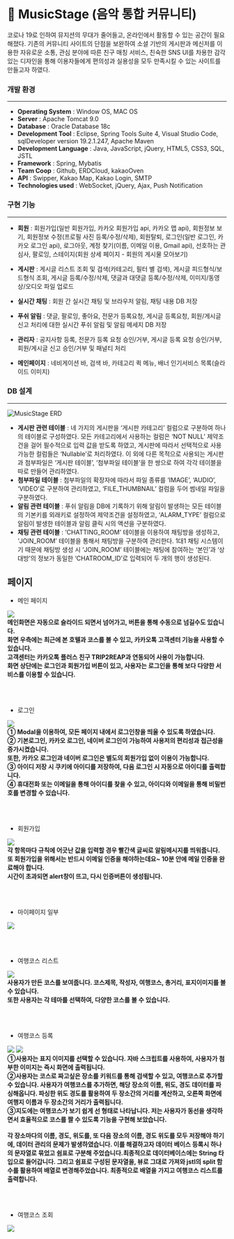 # :musical_note: MusicStage (음악 통합 커뮤니티) 
코로나 19로 인하여 뮤지션의 무대가 줄어들고, 온라인에서 활동할 수 있는 공간이 필요해졌다. 기존의 커뮤니티 사이트의 단점을 보완하여 소셜 기반의 게시판과 메신저를 이용한 자유로운 소통, 관심 분야에 따른 친구 매칭 서비스, 친숙한 SNS UI를 차용한 감각 있는 디자인을 통해 이용자들에게 편의성과 실용성을 모두 만족시킬 수 있는 사이트를 만들고자 하였다.

### 개발 환경
___
- **Operating System** : Window OS, MAC OS
- **Server** : Apache Tomcat 9.0
- **Database** : Oracle Database 18c
- **Development Tool** : Eclipse, Spring Tools Suite 4, Visual Studio Code, sqlDeveloper version 19.2.1.247, Apache Maven
- **Development Language** :  Java, JavaScript, jQuery, HTML5, CSS3, SQL, JSTL
- **Framework** : Spring, Mybatis
- **Team Coop** : Github, ERDCloud, kakaoOven
- **API** : Swipper, Kakao Map, Kakao Login, SMTP
- **Technologies used** : WebSocket, jQuery, Ajax, Push Notification


### 구현 기능
___
- **회원** : 회원가입(일반 회원가입, 카카오 회원가입 api, 카카오 맵 api), 회원정보 보기, 회원정보 수정(프로필 사진 등록/수정/삭제), 회원탈퇴, 로그인(일반 로그인, 카카오 로그인 api), 로그아웃, 계정 찾기(이름, 이메일 이용, Gmail api), 선호하는 관심사, 팔로잉, 스테이지(회원 상세 페이지 - 회원의 게시물 모아보기)

- **게시판** : 게시글 리스트 조회 및 검색(카테고리, 필터 별 검색), 게시글 피드형식/보드형식 조회, 게시글 등록/수정/삭제, 댓글과 대댓글 등록/수정/삭제, 이미지/동영상/오디오 파일 업로드

- **실시간 채팅** : 회원 간 실시간 채팅 및 브라우저 알림, 채팅 내용 DB 저장

- **푸쉬 알림** : 댓글, 팔로잉, 좋아요, 전문가 등록요청, 게시글 등록요청, 회원/게시글 신고 처리에 대한 실시간 푸쉬 알림 및 알림 메세지 DB 저장

- **관리자** : 공지사항 등록, 전문가 등록 요청 승인/거부, 게시글 등록 요청 승인/거부, 회원/게시글 신고 승인/거부 및 패널티 처리

- **메인페이지** : 네비게이션 바, 검색 바, 카테고리 퀵 메뉴, 배너 인기서비스 목록(슬라이드 이미지)

### DB 설계
___
![MusicStage ERD](https://user-images.githubusercontent.com/64412357/103772776-6325a180-506d-11eb-8407-85ec57c1eab0.png)

 - **게시판 관련 테이블** : 네 가지의 게시판을 ‘게시판 카테고리’ 컬럼으로 구분하여 하나의 테이블로 구성하였다. 모든 카테고리에서 사용하는 컬럼은 ‘NOT NULL’ 제약조건을 걸어 필수적으로 입력 값을 받도록 하였고, 게시판에 따라서 선택적으로 사용 가능한 컬럼들은 ‘Nullable’로 처리하였다. 이 외에 다른 목적으로 사용되는 게시판과 첨부파일은 ‘게시판 테이블’, ‘첨부파일 테이블’을 한 쌍으로 하여 각각 테이블을 따로 만들어 관리하였다.
 - **첨부파일 테이블** : 첨부파일의 확장자에 따라서 파일 종류를 ‘IMAGE’, ‘AUDIO’, ‘VIDEO’로 구분하여 관리하였고, ‘FILE_THUMBNAIL’ 컬럼을 두어 썸네일 파일을 구분하였다.
 - **알림 관련 테이블** : 푸쉬 알림을 DB에 기록하기 위해 알림이 발생하는 모든 테이블의 기본키를 외래키로 설정하여 제약조건을 설정하였고, ‘ALARM_TYPE’ 컬럼으로 알림이 발생한 테이블과 알림 클릭 시의 액션을 구분하였다. 
 - **채팅 관련 테이블** : ‘CHATTING_ROOM’ 테이블을 이용하여 채팅방을 생성하고, ‘JOIN_ROOM’ 테이블을 통해서 채팅방을 구분하여 관리한다. 1대1 채팅 시스템이기 때문에 채팅방 생성 시 ‘JOIN_ROOM’ 테이블에는 채팅에 참여하는 ‘본인’과 ‘상대방’의 정보가 동일한 ‘CHATROOM_ID’로 입력되어 두 개의 행이 생성된다.


## 페이지
 - 메인 페이지

![](./images/image/main.JPG)
<br>
**메인화면은 자동으로 슬라이드 되면서 넘어가고, 버튼을 통해 수동으로 넘길수도 있습니다. <br>
화면 우측에는 최근에 본 호텔과 코스를 볼 수 있고, 카카오톡 고객센터 기능을 사용할 수 있습니다. <br> 
고객센터는 카카오톡 플러스 친구 TRIP2REAP과 연동되어 사용이 가능합니다. <br>
화면 상단에는 로그인과 회원가입 버튼이 있고, 사용자는 로그인을 통해 보다 다양한 서비스를 이용할 수 있습니다.**

<br><br>

 - 로그인<br>

![](./images/image/login.JPG)
<br>
**① Modal을 이용하여, 모든 페이지 내에서 로그인창을 띄울 수 있도록 하였습니다. <br>
② 기본로그인, 카카오 로그인, 네이버 로그인이 가능하여 사용저의 편리성과 접근성을 증가시켰습니다. <br>
또한, 카카오 로그인과 네이버 로그인은 별도의 회원가입 없이 이용이 가능합니다.<br>
③ 아이디 저장 시 쿠키에 아이디를 저장하여, 다음 로그인 시 자동으로 아이디를 출력합니다.<br>
④ 휴대전화 또는 이메일을 통해 아이디를 찾을 수 있고, 아이디와 이메일을 통해 비밀번호를 변경할 수 있습니다.**


<br><br>

 - 회원가입<br>

![](./images/image/join.JPG)
<br>
**각 항목마다 규칙에 어긋난 값을 입력할 경우 빨간색 글씨로 알림메시지를 띄워줍니다. <br>
또 회원가입을 위해서는 반드시 이메일 인증을 해야하는데요~ 10분 안에 메일 인증을 완료해야 합니다. <br> 시간이 초과되면 alert창이 뜨고, 다시 인증버튼이 생성됩니다.**

<br><br>

 - 마이페이지 일부<br>

![](./images/myPage.JPG)

<br><br>

 - 여행코스 리스트<br>

![](./images/image/courseList.JPG)
<br>
**사용자가 만든 코스를 보여줍니다. 코스제목, 작성자, 여행코스, 총거리, 표지이미지를 볼 수 있습니다. <br>
또한 사용자는 각 테마를 선택하여, 다양한 코스를 볼 수 있습니다.**

<br><br>

 - 여행코스 등록<br>

![](./images/image/insertCourse1.JPG)
![](./images/image/insertCourse2.jpg)
<br>
**①사용자는 표지 이미지를 선택할 수 있습니다. 자바 스크립트를 사용하여, 사용자가 첨부한 이미지는 즉시 화면에 출력됩니다. <br>
②사용자는 코스로 짜고싶은 장소를 키워드를 통해 검색할 수 있고, 여행코스로 추가할 수 있습니다. 사용자가 여행코스를 추가하면, 해당 장소의 이름, 위도, 경도 데이터를 파싱해옵니다. 파싱한 위도 경도를 활용하여 두 장소간의 거리를 계산하고, 오른쪽 화면에 여행지 이름과 두 장소간의 거리가 출력됩니다. <br>
③지도에는 여행코스가 보기 쉽게 선 형태로 나타납니다. 저는 사용자가 동선을 생각하면서 효율적으로 코스를 짤 수 있도록 기능을 구현해 보았습니다. <br><br>
각 장소마다의 이름, 경도, 위도를, 또 다음 장소의 이름, 경도 위도를 모두 저장해야 하기에, 데이터 관리의 문제가 발생하였습니다. 이를 해결하고자 데이터 베이스 등록시 하나의 문자열로 묶었고 쉼표로 구분해 주었습니다.최종적으로 데이터베이스에는 String 타입으로 들어갑니다. 그리고 쉼표로 구성된 문자열을, 뷰로 그대로 가져와 jstl의 split 함수를 활용하여 배열로 변경해주었습니다. 최종적으로 배열을 가지고 여행코스 리스트를 출력합니다.**


<br><br>

 - 여행코스 조회<br>

![](./images/image/courseDetail.JPG)

<br><br>


